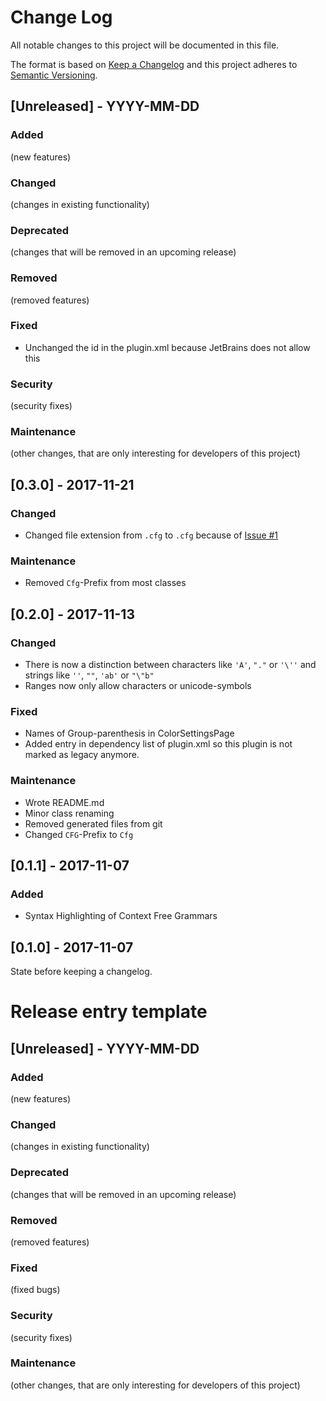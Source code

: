 # Change Log
All notable changes to this project will be documented in this file.

The format is based on [Keep a Changelog](http://keepachangelog.com/)
and this project adheres to [Semantic Versioning](http://semver.org/).

## [Unreleased] - YYYY-MM-DD
### Added
(new features)

### Changed
(changes in existing functionality)

### Deprecated
(changes that will be removed in an upcoming release)

### Removed
(removed features)

### Fixed
* Unchanged the id in the plugin.xml because JetBrains does not allow this

### Security
(security fixes)

### Maintenance
(other changes, that are only interesting for developers of this project)



## [0.3.0] - 2017-11-21
### Changed
* Changed file extension from `.cfg` to `.cfg` because of [Issue #1](https://github.com/JonasRudolph/idea-plugin-context-free-grammar/issues/1)

### Maintenance
* Removed `Cfg`-Prefix from most classes



## [0.2.0] - 2017-11-13
### Changed
* There is now a distinction between characters like `'A'`, `"."` or `'\''` and strings like `''`, `""`, `'ab'` or `"\"b"`
* Ranges now only allow characters or unicode-symbols

### Fixed
* Names of Group-parenthesis in ColorSettingsPage
* Added entry in dependency list of plugin.xml so this plugin is not marked as legacy anymore.

### Maintenance
* Wrote README.md
* Minor class renaming
* Removed generated files from git
* Changed `CFG`-Prefix to `Cfg`



## [0.1.1] - 2017-11-07
### Added
* Syntax Highlighting of Context Free Grammars



## [0.1.0] - 2017-11-07
State before keeping a changelog.



# Release entry template
## [Unreleased] - YYYY-MM-DD
### Added
(new features)

### Changed
(changes in existing functionality)

### Deprecated
(changes that will be removed in an upcoming release)

### Removed
(removed features)

### Fixed
(fixed bugs)

### Security
(security fixes)

### Maintenance
(other changes, that are only interesting for developers of this project)